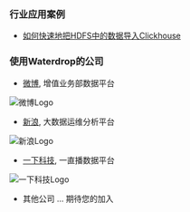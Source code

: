 ### 行业应用案例

* [如何快速地把HDFS中的数据导入Clickhouse](/zh-cn/case_study/1.md)

### 使用Waterdrop的公司

* [微博](https://weibo.com), 增值业务部数据平台

![微博Logo](https://img.t.sinajs.cn/t5/style/images/staticlogo/groups3.png?version=f362a1c5be520a15)

* [新浪](http://www.sina.com.cn/), 大数据运维分析平台

![新浪Logo](http://n.sinaimg.cn/tech/ir/imges/logo.png)

* [一下科技](https://www.yixia.com/), 一直播数据平台

![一下科技Logo](https://imgaliyuncdn.miaopai.com/static20131031/miaopai20140729/new_yixia/static/imgs/logo.png)

* 其他公司 ... 期待您的加入


